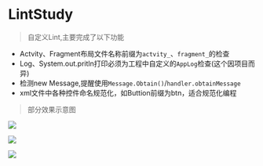# LintStudy

>自定义Lint,主要完成了以下功能

- Actvity、Fragment布局文件名称前缀为`actvity_`、`fragment_`的检查
- Log、System.out.pritln打印必须为工程中自定义的`AppLog`检查(这个因项目而异)
- 检测new Message,提醒使用`Message.Obtain()`/`handler.obtainMessage`
- xml文件中各种控件命名规范化，如Buttion前缀为btn，适合规范化编程

>部分效果示意图

![](http://ogopjinry.bkt.clouddn.com/Log.png)

![](http://ogopjinry.bkt.clouddn.com/activityprefix.png)

![](http://ogopjinry.bkt.clouddn.com/btn.png)

